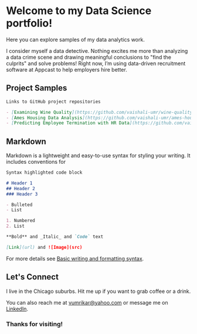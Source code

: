 # Welcome to my Data Science portfolio!

Here you can explore samples of my data analytics work.

I consider myself a data detective. Nothing excites me more than analyzing a data crime scene and drawing meaningful conclusions to "find the culprits" and solve problems! Right now, I’m using data-driven recruitment software at Appcast to help employers hire better.

## Project Samples

```markdown
Links to GitHub project repositories

- [Examining Wine Quality](https://github.com/vaishali-umr/wine-quality)
- [Ames Housing Data Analysis](https://github.com/vaishali-umr/ames-housing)
- [Predicting Employee Termination with HR Data](https://github.com/vaishali-umr/hr-data)
```

## Markdown

Markdown is a lightweight and easy-to-use syntax for styling your writing. It includes conventions for

```markdown
Syntax highlighted code block

# Header 1
## Header 2
### Header 3

- Bulleted
- List

1. Numbered
2. List

**Bold** and _Italic_ and `Code` text

[Link](url) and ![Image](src)
```

For more details see [Basic writing and formatting syntax](https://docs.github.com/en/github/writing-on-github/getting-started-with-writing-and-formatting-on-github/basic-writing-and-formatting-syntax).

## Let's Connect

I live in the Chicago suburbs. Hit me up if you want to grab coffee or a drink.

You can also reach me at vumrikar@yahoo.com or message me on [LinkedIn](https://www.linkedin.com/in/vaishali-umrikar-a4871985/).

### Thanks for visiting!
